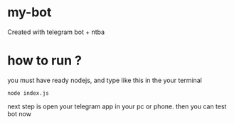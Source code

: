 # my-bot
Created with telegram bot + ntba

# how to run ? 
you must have ready nodejs, and type like this in the your terminal 

``` node index.js ```

next step is open your telegram app in your pc or phone. then you can test bot now

